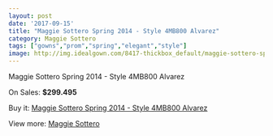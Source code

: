 ```yaml
---
layout: post
date: '2017-09-15'
title: "Maggie Sottero Spring 2014 - Style 4MB800 Alvarez"
category: Maggie Sottero
tags: ["gowns","prom","spring","elegant","style"]
image: http://img.idealgown.com/8417-thickbox_default/maggie-sottero-spring-2014-style-4mb800-alvarez.jpg
---
```

Maggie Sottero Spring 2014 - Style 4MB800 Alvarez

On Sales: **$299.495**
<a href="https://www.idealgown.com/en/maggie-sottero/3496-maggie-sottero-spring-2014-style-4mb800-alvarez.html"><amp-img layout="responsive" width="600" height="600" src="//img.idealgown.com/8417-thickbox_default/maggie-sottero-spring-2014-style-4mb800-alvarez.jpg" alt="Maggie Sottero Spring 2014 - Style 4MB800 Alvarez 0" /></a>
<a href="https://www.idealgown.com/en/maggie-sottero/3496-maggie-sottero-spring-2014-style-4mb800-alvarez.html"><amp-img layout="responsive" width="600" height="600" src="//img.idealgown.com/8416-thickbox_default/maggie-sottero-spring-2014-style-4mb800-alvarez.jpg" alt="Maggie Sottero Spring 2014 - Style 4MB800 Alvarez 1" /></a>

Buy it: [Maggie Sottero Spring 2014 - Style 4MB800 Alvarez](https://www.idealgown.com/en/maggie-sottero/3496-maggie-sottero-spring-2014-style-4mb800-alvarez.html "Maggie Sottero Spring 2014 - Style 4MB800 Alvarez")

View more: [Maggie Sottero](https://www.idealgown.com/en/45-maggie-sottero "Maggie Sottero")